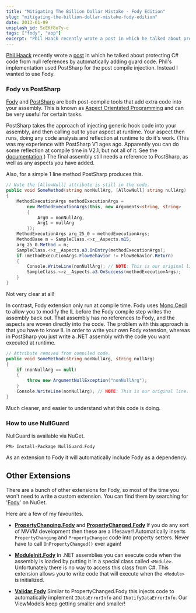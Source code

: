```yaml
---
title: "Mitigating The Billion Dollar Mistake - Fody Edition"
slug: "mitigating-the-billion-dollar-mistake-fody-edition"
date: 2013-01-09
unsplash_id: ScEKf8u7y-c
tags: ["fody", "aop"]
excerpt: "Phil Haack recently wrote a post in which he talked about protecting <abbr>C#</abbr> code from null references by automatically adding guard code. Phil's implementation used PostSharp for the post compile injection. Instead I wanted to use Fody."
---
```


<a href="http://haacked.com/articles/AboutHaacked.aspx">Phil Haack</a> recently wrote a <a href="http://haacked.com/archive/2013/01/05/mitigate-the-billion-dollar-mistake-with-aspects.aspx">post</a> in which he talked about protecting <abbr>C#</abbr> code from null references by automatically adding guard code. Phil's implementation used PostSharp for the post compile injection. Instead I wanted to use Fody.

### Fody vs PostSharp

[Fody](https://github.com/Fody/Fody/) and [PostSharp](http://www.sharpcrafters.com/) are both post-compile tools that add extra code into your assembly. This is known as [Aspect Orientated Programming](http://en.wikipedia.org/wiki/Aspect-oriented_programming) and can be very useful for certain tasks.

PostSharp takes the approach of injecting generic hook code into your assembly, and then calling out to your aspect at runtime. Your aspect then runs, doing any code analysis and reflection at runtime to do it's work. (This was my experience with PostSharp <abbr>V1</abbr> ages ago. Apparently you can do some reflection at compile time in <abbr>V2.1</abbr>, but not all of it. See the [documentation](http://doc.sharpcrafters.com/postsharp-2.1/Default.aspx##PostSharp-2.1.chm/html/7480ca54-61c0-46c5-9914-60a58c3033e8.htm).) The final assembly still needs a reference to PostSharp, as well as any aspects you have added.

Also, for a simple 1 line method PostSharp produces this.

```csharp
// Note the [AllowNull] attribute is still in the code.
public void SomeMethod(string nonNullArg, [AllowNull] string nullArg)
{
    MethodExecutionArgs methodExecutionArgs = 
        new MethodExecutionArgs(this, new Arguments<string, string>
        {
            Arg0 = nonNullArg,
            Arg1 = nullArg
        });
    MethodExecutionArgs arg_25_0 = methodExecutionArgs;
    MethodBase m = SampleClass.<>z__Aspects.m15;
    arg_25_0.Method = m;
    SampleClass.<>z__Aspects.a3.OnEntry(methodExecutionArgs);
    if (methodExecutionArgs.FlowBehavior != FlowBehavior.Return)
    {
        Console.WriteLine(nonNullArg); // NOTE: This is our original line.
        SampleClass.<>z__Aspects.a3.OnSuccess(methodExecutionArgs);
    }
}
```

Not very clear at all!

In contrast, Fody extension only run at compile time. Fody uses [Mono.Cecil](http://www.mono-project.com/Cecil) to allow you to modify the <abbr>IL</abbr> before the Fody compile step writes the assembly back out. That assembly has no references to Fody, and the aspects are woven directly into the code. The problem with this approach is that you have to know <abbr>IL</abbr> in order to write your own Fody extension, whereas in PostSharp you just write a <abbr>.NET</abbr> assembly with the code you want executed at runtime.

```csharp
// Attribute removed from compiled code.
public void SomeMethod(string nonNullArg, string nullArg) 
{
    if (nonNullArg == null)
    {
        throw new ArgumentNullException("nonNullArg");
    }
    Console.WriteLine(nonNullArg); // NOTE: This is our original line.
}
```

Much cleaner, and easier to understand what this code is doing.

### How to use NullGuard

NullGuard is available via NuGet.

    PM> Install-Package NullGuard.Fody
    
As an extension to Fody it will automatically include Fody as a dependency.

Other Extensions
------------------

There are a bunch of other extensions for Fody, so most of the time you won't need to write a custom extension. You can find them by searching for '[Fody](http://nuget.org/packages?q=fody)' on NuGet.

Here are a few of my favourites.

- [**PropertyChanging.Fody**](https://github.com/Fody/PropertyChanging#readme) and [**PropertyChanged.Fody**](https://github.com/Fody/PropertyChanged#readme) If you do any sort of <abbr>MVVM</abbr> development then these are a lifesaver! Automatically inserts `PropertyChanging` and `PropertyChanged` code into property setters. Never have to call `OnPropertyChanged()` ever again!

- [**ModuleInit.Fody**](https://github.com/Fody/ModuleInit#readme) In <abbr>.NET</abbr> assemblies you can execute code when the assembly is loaded by putting it in a special class called `<Module>`. Unfortunately there is no way to access this class from <abbr>C#</abbr>. This extension allows you to write code that will execute when the `<Module>` is initialized.

- [**Validar.Fody**](https://github.com/Fody/Validar#readme) Similar to PropertyChanged.Fody this injects code to automatically implement `IDataErrorInfo` and `INotifyDataErrorInfo`. Our ViewModels keep getting smaller and smaller!
